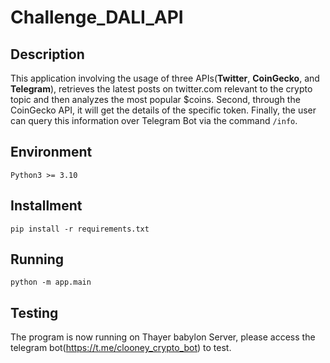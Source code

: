 # Challenge_DALI_API

## Description
This application involving the usage of three APIs(**Twitter**, **CoinGecko**, and **Telegram**), retrieves the latest 
posts on twitter.com relevant to the crypto topic and then analyzes the most popular $coins. Second, through the CoinGecko API, 
it will get the details of the specific token. Finally, the user can query this information over Telegram Bot via the command `/info`.
## Environment
``Python3 >= 3.10``

## Installment
`pip install -r requirements.txt`

## Running
`python -m app.main`

## Testing
The program is now running on Thayer babylon Server, please access the telegram bot(https://t.me/clooney_crypto_bot) to test.